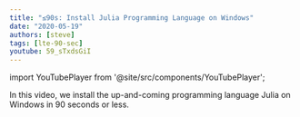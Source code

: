 ```yaml
---
title: "≤90s: Install Julia Programming Language on Windows"
date: "2020-05-19"
authors: [steve]
tags: [lte-90-sec]
youtube: 59_sTxdsGiI
---
```


import YouTubePlayer from '@site/src/components/YouTubePlayer';

<YouTubePlayer youtubeLink={frontMatter.youtube} />

In this video, we install the up-and-coming programming language Julia on Windows in 90 seconds or less.